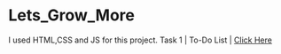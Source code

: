 # Lets_Grow_More
I used HTML,CSS and JS for this project.
Task 1 | To-Do List | [Click Here](https://shabin118k.github.io/Lets_Grow_More/To-Do/)
